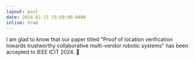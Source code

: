 ```yaml
---
layout: post
date: 2024-01-15 15:59:00-0400
inline: true
---
```


I am glad to know that our paper titled "Proof of location verification towards trustworthy collaborative multi-vendor robotic systems" has been accepted to IEEE ICIT 2024. :dart:
